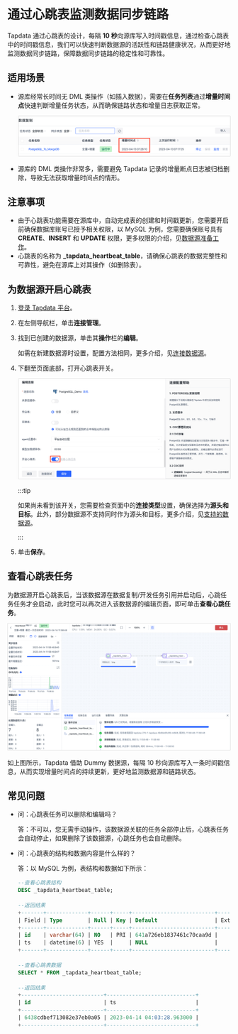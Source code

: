 # 通过心跳表监测数据同步链路

Tapdata 通过心跳表的设计，每隔 **10 秒**向源库写入时间戳信息，通过检查心跳表中的时间戳信息，我们可以快速判断数据源的活跃性和链路健康状况，从而更好地监测数据同步链路，保障数据同步链路的稳定性和可靠性。

## 适用场景

* 源库经常长时间无 DML 类操作（如插入数据），需要在**任务列表**通过**增量时间点**快速判断增量任务状态，从而确保链路状态和增量日志获取正常。

  ![增量时间点](../images/incremental_check_point.png)

* 源库的 DML 类操作非常多，需要避免 Tapdata 记录的增量断点日志被归档删除，导致无法获取增量时间点的情形。

  

## 注意事项

* 由于心跳表功能需要在源库中，自动完成表的创建和时间戳更新，您需要开启前确保数据库账号已授予相关权限，以 MySQL 为例，您需要确保账号具有 **CREATE**、**INSERT** 和 **UPDATE** 权限，更多权限的介绍，见[数据源准备工作](../prerequisites/README.md)。
* 心跳表的名称为 **_tapdata_heartbeat_table**，请确保心跳表的数据完整性和可靠性，避免在源库上对其操作（如删除表）。




## 为数据源开启心跳表

1. [登录 Tapdata 平台](../user-guide/log-in.md)。

2. 在左侧导航栏，单击**连接管理**。

3. 找到已创建的数据源，单击其**操作**栏的**编辑**。

   如需在新建数据源时设置，配置方法相同，更多介绍，见[连接数据源](../prerequisites/README.md)。

4. 下翻至页面底部，打开心跳表开关。

   ![开启心跳表](../images/turn_on_heart_beat_table.png)

   :::tip

   如果尚未看到该开关，您需要检查页面中的**连接类型**设置，确保选择为**源头和目标**。此外，部分数据源不支持同时作为源头和目标，更多介绍，见[支持的数据源](../introduction/supported-databases.md)。

   :::

5. 单击**保存**。



## 查看心跳表任务

为数据源开启心跳表后，当该数据源在数据复制/开发任务引用并启动后，心跳任务任务才会启动，此时您可以再次进入该数据源的编辑页面，即可单击**查看心跳任务**。

![心跳表任务](../images/heart_beat_task.png)

如上图所示，Tapdata 借助 Dummy 数据源，每隔 10 秒向源库写入一条时间戳信息，从而实现增量时间点的持续更新，更好地监测数据源和链路状态。



## 常见问题

* 问：心跳表任务可以删除和编辑吗？

  答：不可以，您无需手动操作，该数据源关联的任务全部停止后，心跳表任务会自动停止，如果删除了该数据源，心跳任务也会自动删除。

* 问：心跳表的结构和数据内容是什么样的？

  答：以 MySQL 为例，表结构和数据如下所示：

  ```sql
  --查看心跳表结构
  DESC _tapdata_heartbeat_table;
  
  --返回结果
  +-------+-------------+------+-----+--------------------------+-------+
  | Field | Type        | Null | Key | Default                  | Extra |
  +-------+-------------+------+-----+--------------------------+-------+
  | id    | varchar(64) | NO   | PRI | 641a726eb1837461c70caa9d |       |
  | ts    | datetime(6) | YES  |     | NULL                     |       |
  +-------+-------------+------+-----+--------------------------+-------+
  
  --查看心跳表数据
  SELECT * FROM _tapdata_heartbeat_table;
  
  --返回结果
  +--------------------------+----------------------------+
  | id                       | ts                         |
  +--------------------------+----------------------------+
  | 6438cdbef713082e37eb0a05 | 2023-04-14 04:03:28.963000 |
  +--------------------------+----------------------------+
  ```

  





